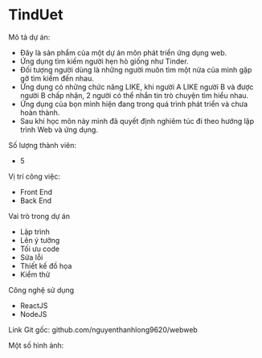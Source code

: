 # TindUet

Mô tả dự án:
- Đây là sản phẩm của một dự án môn phát triển ứng dụng web. 
- Ứng dụng tìm kiếm người hẹn hò giống như Tinder. 
- Đối tượng người dùng là những người muôn tìm một nửa của mình gặp gỡ tìm kiếm đến nhau. 
- Ứng dụng có những chức năng LIKE, khi người A LIKE người B và được người B chấp nhận, 2 người có thể nhắn tin trò chuyện tìm hiểu nhau. 
- Ứng dụng của bọn mình hiện đang trong quá trình phát triển và chưa hoàn thành.
- Sau khi học môn này mình đã quyết định nghiêm túc đi theo hướng lập trình Web và ứng dụng.

Số lượng thành viên:
- 5
 
Vị trí công việc:
- Front End
- Back End

Vai trò trong dự án
- Lập trình
- Lên ý tưởng 
- Tối ưu code
- Sửa lỗi 
- Thiết kế đồ họa 
- Kiểm thử 

Công nghệ sử dụng
- ReactJS 
- NodeJS

Link Git gốc: github.com/nguyenthanhlong9620/webweb

Một số hình ảnh:
